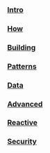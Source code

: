 ### [Intro](./microservice/intro)
### [How](./microservice/how)
### [Building](./microservice/build)
### [Patterns](./microservice/patterns)
### [Data](./microservice/data)
### [Advanced](./microservice/advanced-topics)
### [Reactive](./microservice/reactive)
### [Security](./microservice/security)



